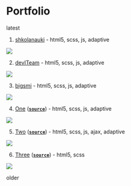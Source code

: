# Portfolio

latest

1. [shkolanauki](https://shkolanauki.ru) - html5, scss, js, adaptive

![](https://image.ibb.co/gFN6Ld/shkolanauki2.gif)

2. [devITeam](https://deviteam.com) - html5, scss, js, adaptive

![](https://image.ibb.co/cTkhty/deviteam2.gif)

3. [bigsmi](https://bigsmi.com) - html5, scss, js, adaptive

![](https://image.ibb.co/iwPQVd/bigsmi2.gif)

4. [One](https://stasguma.github.io/practice/hipsweet/index.html) ([**`source`**](https://github.com/stasguma/stasguma.github.io/tree/master/practice/hipsweet)) - html5, scss, js, adaptive

![](https://image.ibb.co/eCkcgF/hipsweet.gif)

5. [Two](https://stasguma.github.io/practice/sevenhills/index.html) ([**`source`**](https://github.com/stasguma/stasguma.github.io/tree/master/practice/sevenhills)) - html5, scss, js, ajax, adaptive

![](https://image.ibb.co/b7Ejva/sevenhills.gif)

6. [Three](https://stasguma.github.io/practice/bakery/index.html) ([**`source`**](https://github.com/stasguma/stasguma.github.io/tree/master/practice/bakery)) - html5, scss

![](https://image.ibb.co/dmqw8v/bakery.gif)

older
